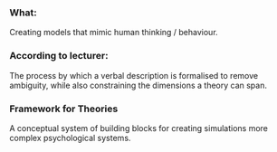 ### What:
Creating models that mimic human thinking / behaviour. 

### According to lecturer:
The process by which a verbal description is formalised to remove ambiguity, while also constraining the dimensions a theory can span. 

### Framework for Theories
A conceptual system of building blocks for creating simulations more complex psychological systems. 
